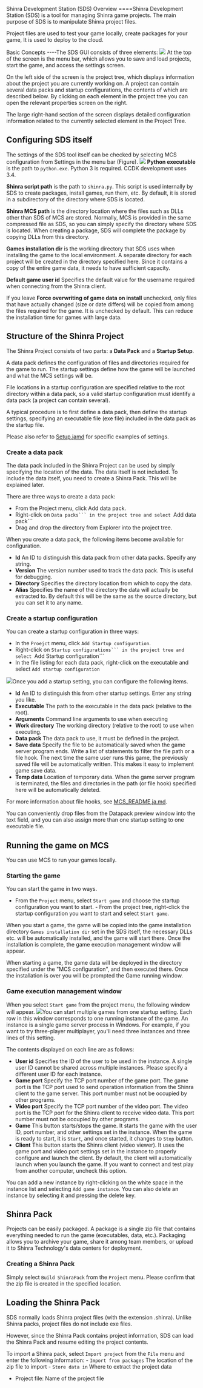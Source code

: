 Shinra Development Station (SDS) Overview ====Shinra Development Station (SDS) is a tool for managing Shinra game projects. The main purpose of SDS is to manipulate Shinra project files.

Project files are used to test your game locally, create packages for your game,
It is used to deploy to the cloud.


Basic Concepts ----The SDS GUI consists of three elements: ![](images/sds_gui.png) At the top of the screen is the menu bar, which allows you to save and load projects, start the game, and access the settings screen.

On the left side of the screen is the project tree, which displays information about the project you are currently working on.
A project can contain several data packs and startup configurations, the contents of which are described below. By clicking on each element in the project tree you can open the relevant properties screen on the right.

The large right-hand section of the screen displays detailed configuration information related to the currently selected element in the Project Tree.


## Configuring SDS itself

The settings of the SDS tool itself can be checked by selecting MCS configuration from Settings in the menu bar (Figure). ![](images/sds_mcs_configuration.png)
**Python executable** is the path to ``python.exe``. Python 3 is required. CCDK development uses 3.4.

**Shinra script path** is the path to ```shinra.py```. This script is used internally by SDS to create packages, install games, run them, etc. By default, it is stored in a subdirectory of the directory where SDS is located.

**Shinra MCS path** is the directory location where the files such as DLLs other than SDS of MCS are stored. Normally, MCS is provided in the same compressed file as SDS, so you can simply specify the directory where SDS is located. When creating a package, SDS will complete the package by copying DLLs from this directory.

**Games installation dir** is the working directory that SDS uses when installing the game to the local environment. A separate directory for each project will be created in the directory specified here. Since it contains a copy of the entire game data, it needs to have sufficient capacity.

**Default game user id** Specifies the default value for the username required when connecting from the Shinra client.

If you leave **Force overwriting of game data on install** unchecked, only files that have actually changed (size or date differs) will be copied from among the files required for the game. It is unchecked by default. This can reduce the installation time for games with large data.


## Structure of the Shinra Project
The Shinra Project consists of two parts: a **Data Pack** and a **Startup Setup**.

A data pack defines the configuration of files and directories required for the game to run.
The startup settings define how the game will be launched and what the MCS settings will be.

File locations in a startup configuration are specified relative to the root directory within a data pack, so a valid startup configuration must identify a data pack (a project can contain several).

A typical procedure is to first define a data pack, then define the startup settings, specifying an executable file (exe file) included in the data pack as the startup file.

Please also refer to [Setup.jamd](Setup.ja.md) for specific examples of settings.


### Create a data pack

The data pack included in the Shinra Project can be used by simply specifying the location of the data.
The data itself is not included. To include the data itself, you need to create a Shinra Pack. This will be explained later.

There are three ways to create a data pack:

- From the Project menu, click Add data pack.
- Right-click on ``Data packs``` in the project tree and select ``Add data pack```
- Drag and drop the directory from Explorer into the project tree.

When you create a data pack, the following items become available for configuration.
- **Id** An ID to distinguish this data pack from other data packs. Specify any string.
- **Version** The version number used to track the data pack. This is useful for debugging.
- **Directory** Specifies the directory location from which to copy the data.
- **Alias** Specifies the name of the directory the data will actually be extracted to. By default this will be the same as the source directory, but you can set it to any name.

### Create a startup configuration

You can create a startup configuration in three ways:

- In the ```Proejct``` menu, click ```Add Startup configuration```.
- Right-click on ``Startup configurations``` in the project tree and select ``Add Startup configuration```
- In the file listing for each data pack, right-click on the executable and select ``Add startup configuration``

![](images/sds_add_startup.png)Once you add a startup setting, you can configure the following items.




- **Id** An ID to distinguish this from other startup settings. Enter any string you like.
- **Executable** The path to the executable in the data pack (relative to the root).
- **Arguments** Command line arguments to use when executing
- **Work directory** The working directory (relative to the root) to use when executing.
- **Data pack** The data pack to use, it must be defined in the project.
- **Save data** Specify the file to be automatically saved when the game server program ends. Write a list of statements to filter the file path or a file hook. The next time the same user runs this game, the previously saved file will be automatically written. This makes it easy to implement game save data.
- **Temp data** Location of temporary data. When the game server program is terminated, the files and directories in the path (or file hook) specified here will be automatically deleted.

For more information about file hooks, see [MCS_README.ja.md](MCS_README.ja.md).

You can conveniently drop files from the Datapack preview window into the text field, and you can also assign more than one startup setting to one executable file.


## Running the game on MCS
You can use MCS to run your games locally.

### Starting the game
You can start the game in two ways.

- From the ```Project``` menu, select ```Start game``` and choose the startup configuration you want to start. - From the project tree, right-click the startup configuration you want to start and select ```Start game```.

When you start a game, the game will be copied into the game installation directory ```Games installation dir``` set in the SDS itself, the necessary DLLs etc. will be automatically installed, and the game will start there.
Once the installation is complete, the game execution management window will appear.

When starting a game, the game data will be deployed in the directory specified under the "MCS configuration", and then executed there. Once the installation is over you will be prompted the Game running window.

### Game execution management window

When you select ```Start game``` from the project menu, the following window will appear. ![](images/sds_two_instances.png)You can start multiple games from one startup setting.
Each row in this window corresponds to one running instance of the game.
An instance is a single game server process in Windows.
For example, if you want to try three-player multiplayer, you'll need three instances and three lines of this setting.

The contents displayed on each line are as follows:


- **User id** Specifies the ID of the user to be used in the instance. A single user ID cannot be shared across multiple instances. Please specify a different user ID for each instance.
- **Game port** Specify the TCP port number of the game port. The game port is the TCP port used to send operation information from the Shinra client to the game server. This port number must not be occupied by other programs.
- **Video port** Specify the TCP port number of the video port. The video port is the TCP port for the Shinra client to receive video data. This port number must not be occupied by other programs.
- **Game** This button starts/stops the game. It starts the game with the user ID, port number, and other settings set in the instance. When the game is ready to start, it is ```Start```, and once started, it changes to ```Stop``` button.
- **Client** This button starts the Shinra client (video viewer). It uses the game port and video port settings set in the instance to properly configure and launch the client. By default, the client will automatically launch when you launch the game. If you want to connect and test play from another computer, uncheck this option.

You can add a new instance by right-clicking on the white space in the instance list and selecting ```Add game instance```. You can also delete an instance by selecting it and pressing the delete key.



## Shinra Pack
Projects can be easily packaged.
A package is a single zip file that contains everything needed to run the game (executables, data, etc.).
Packaging allows you to archive your game, share it among team members, or upload it to Shinra Technology's data centers for deployment.

### Creating a Shinra Pack
Simply select ```Build ShinraPack``` from the ```Project``` menu.
Please confirm that the zip file is created in the specified location.


## Loading the Shinra Pack

SDS normally loads Shinra project files (with the extension .shinra). Unlike Shinra packs, project files do not include exe files.

However, since the Shinra Pack contains project information, SDS can load the Shinra Pack and resume editing the project contents.

To import a Shinra pack, select ```Import project``` from the ```File``` menu and enter the following information: - ```Import from packages``` The location of the zip file to import - ```Store data in``` Where to extract the project data
- Project file: Name of the project file

